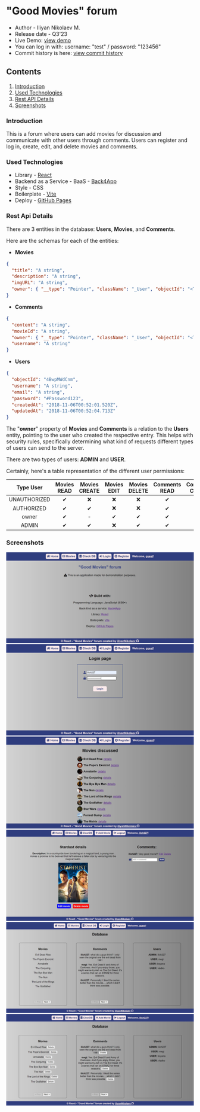 # "Good Movies" forum
* Author - Iliyan Nikolaev M.
* Release date - Q3'23
* Live Demo: [view demo](https://iliyannikolaev.github.io/movies-react-app/)
* You can log in with: username: "test" / password: "123456"
* Commit history is here: [view commit history](https://github.com/iliyanNikolaev/SoftUni-ReactJS/commits/main/vite-demo/vite-project)

## Contents
1. [Introduction](#introduction)
2. [Used Technologies](#usedTech)
3. [Rest API Details](#restApi)
4. [Screenshots](#screenshots)


### Introduction

This is a forum where users can add movies for discussion and communicate with other users through comments.
Users can register and log in, create, edit, and delete movies and comments.

### <a name="usedTech"></a> Used Technologies

* Library - [React](https://react.dev/)
* Backend as a Service - BaaS - [Back4App](https://www.back4app.com/)
* Style - CSS
* Boilerplate - [Vite](https://vitejs.dev/)
* Deploy - [GitHub Pages](https://pages.github.com/)

### <a name="restApi"></a> Rest Api Details


There are 3 entities in the database: **Users**, **Movies**, and **Comments**.

Here are the schemas for each of the entities:

* **Movies**

```json
{
  "title": "A string",
  "description": "A string",
  "imgURL": "A string",
  "owner": { "__type": "Pointer", "className": "_User", "objectId": "<THE_REFERENCED_OBJECT_ID>" }
}
```
* **Comments**

```json
{
  "content": "A string",
  "movieId": "A string",
  "owner": { "__type": "Pointer", "className": "_User", "objectId": "<THE_REFERENCED_OBJECT_ID>" },
  "username": "A string"
}
```

* **Users**

```json
{
  "objectId": "4BwpMWdCnm",
  "username": "A string",
  "email": "A string",
  "password": "#Password123",
  "createdAt": "2018-11-06T00:52:01.520Z",
  "updatedAt": "2018-11-06T00:52:04.713Z"
}
```

The "**owner**" property of **Movies** and **Comments** is a relation to the **Users** entity, pointing to the user who created the respective entry. This helps with security rules, specifically determining what kind of requests different types of users can send to the server.

There are two types of users: **ADMIN** and **USER**.


Certainly, here's a table representation of the different user permissions:

|Type User   |Movies READ|Movies CREATE|Movies EDIT|Movies DELETE|Comments READ|Comments CREATE|Comments EDIT|Comments DELETE|
|:----------:|:---------:|:-----------:|:---------:|:-----------:|:-----------:|:-------------:|:-----------:|:-------------:|
|UNAUTHORIZED|&#10004;   |&#10060;     |&#10060;   |&#10060;     |&#10004;     |&#10060;       |&#10060;     |&#10060;       |
|AUTHORIZED  |&#10004;   |&#10004;     |&#10060;   |&#10060;     |&#10004;     |&#10004;       |&#10060;     |&#10060;       |
|owner       |&#10004;   |-            |&#10004;   |&#10004;     |&#10004;     |-              |&#10004;     |&#10004;       |
|ADMIN       |&#10004;   |&#10004;     |&#10060;   |&#10004;     |&#10004;     |&#10004;       |&#10060;     |&#10004;       |

### Screenshots
![homePage](./public/homePage.JPG)
![loginPage](./public/loginPage.JPG)
![catalogPage](./public/catalogPage.JPG)
![detailsPage](./public/detailsPage.JPG)
![checkDBpage](./public/checkDBpage.JPG)
![clearDBpage](./public/clearDBpage.JPG)

